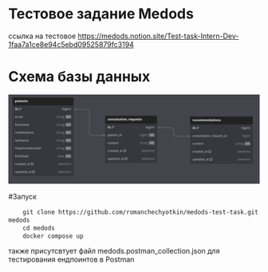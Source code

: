 # Тестовое задание Medods
ссылка на тестовое https://medods.notion.site/Test-task-Intern-Dev-1faa7a1ce8e94c5ebd09525879fc3194

# Схема базы данных
<img src="database.jpg">

#Запуск
```
    git clone https://github.com/romanchechyotkin/medods-test-task.git medods
    cd medods  
    docker compose up
```

также присутсвтует файл medods.postman_collection.json для тестирования ендпоинтов в Postman